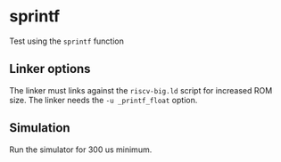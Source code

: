 # sprintf

Test using the `sprintf` function

## Linker options

The linker must links against the `riscv-big.ld` script for increased ROM size.
The linker needs the `-u _printf_float` option.

## Simulation

Run the simulator for 300 us minimum.
